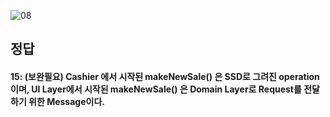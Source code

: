 ![08](https://user-images.githubusercontent.com/69576676/133029629-a7cd0014-fb86-4dea-a4e4-22dacf627f96.JPG)

정답
-----
#### 15: (보완필요) Cashier 에서 시작된 makeNewSale() 은 SSD로 그려진 operation 이며, UI Layer에서 시작된 makeNewSale() 은 Domain Layer로 Request를 전달하기 위한 Message이다. 
